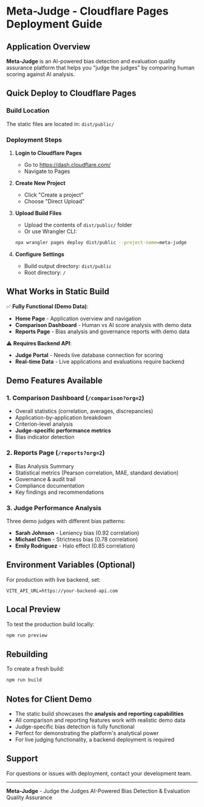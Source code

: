 # Meta-Judge - Cloudflare Pages Deployment Guide

## Application Overview

**Meta-Judge** is an AI-powered bias detection and evaluation quality assurance platform that helps you "judge the judges" by comparing human scoring against AI analysis.

## Quick Deploy to Cloudflare Pages

### Build Location
The static files are located in: `dist/public/`

### Deployment Steps

1. **Login to Cloudflare Pages**
   - Go to https://dash.cloudflare.com/
   - Navigate to Pages

2. **Create New Project**
   - Click "Create a project"
   - Choose "Direct Upload"

3. **Upload Build Files**
   - Upload the contents of `dist/public/` folder
   - Or use Wrangler CLI:
   ```bash
   npx wrangler pages deploy dist/public --project-name=meta-judge
   ```

4. **Configure Settings**
   - Build output directory: `dist/public`
   - Root directory: `/`

## What Works in Static Build

✅ **Fully Functional (Demo Data)**:
- **Home Page** - Application overview and navigation
- **Comparison Dashboard** - Human vs AI score analysis with demo data
- **Reports Page** - Bias analysis and governance reports with demo data

⚠️ **Requires Backend API**:
- **Judge Portal** - Needs live database connection for scoring
- **Real-time Data** - Live applications and evaluations require backend

## Demo Features Available

### 1. Comparison Dashboard (`/comparison?org=2`)
- Overall statistics (correlation, averages, discrepancies)
- Application-by-application breakdown
- Criterion-level analysis
- **Judge-specific performance metrics**
- Bias indicator detection

### 2. Reports Page (`/reports?org=2`)
- Bias Analysis Summary
- Statistical metrics (Pearson correlation, MAE, standard deviation)
- Governance & audit trail
- Compliance documentation
- Key findings and recommendations

### 3. Judge Performance Analysis
Three demo judges with different bias patterns:
- **Sarah Johnson** - Leniency bias (0.92 correlation)
- **Michael Chen** - Strictness bias (0.78 correlation)
- **Emily Rodriguez** - Halo effect (0.85 correlation)

## Environment Variables (Optional)

For production with live backend, set:
```
VITE_API_URL=https://your-backend-api.com
```

## Local Preview

To test the production build locally:
```bash
npm run preview
```

## Rebuilding

To create a fresh build:
```bash
npm run build
```

## Notes for Client Demo

- The static build showcases the **analysis and reporting capabilities**
- All comparison and reporting features work with realistic demo data
- Judge-specific bias detection is fully functional
- Perfect for demonstrating the platform's analytical power
- For live judging functionality, a backend deployment is required

## Support

For questions or issues with deployment, contact your development team.

---

**Meta-Judge** - Judge the Judges
AI-Powered Bias Detection & Evaluation Quality Assurance
